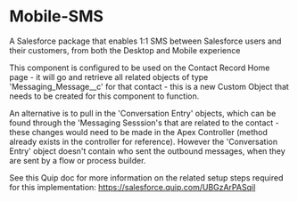 # Mobile-SMS
A Salesforce package that enables 1:1 SMS between Salesforce users and their customers, from both the Desktop and Mobile experience

This component is configured to be used on the Contact Record Home page - it will go and retrieve all related objects of type 'Messaging_Message__c' for that contact - this is a new Custom Object that needs to be created for this component to function.

An alternative is to pull in the 'Conversation Entry' objects, which can be found through the 'Messaging Sesssion's that are related to the contact - these changes would need to be made in the Apex Controller (method already exists in the controller for reference). However the 'Conversation Entry' object doesn't contain who sent the outbound messages, when they are sent by a flow or process builder.

See this Quip doc for more information on the related setup steps required for this implementation:
https://salesforce.quip.com/UBGzArPASqil
